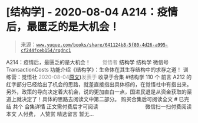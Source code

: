 # [结构学] - 2020-08-04 A214：疫情后，最匮乏的是大机会！

> 来源：[`www.yuque.com/books/share/641124b8-5f80-4d26-a995-cf244fceb154/rqdnc1`](https://www.yuque.com/books/share/641124b8-5f80-4d26-a995-cf244fceb154/rqdnc1)

<ne-p id="520f42f3293818f927861ebbd5b15da4_p_0" data-lake-id="520f42f3293818f927861ebbd5b15da4_p_0"><ne-text id="u23463be2" style="color: rgb(51, 51, 51);">A214：疫情后，最匮乏的是大机会！</ne-text></ne-p> <ne-p id="7c0783870519718920cccbe8061a8973" data-lake-id="7c0783870519718920cccbe8061a8973"><ne-text id="u85d448f7" ne-fontsize="12" style="color: rgb(255, 255, 255);">原创</ne-text><ne-text id="u85dfe875" style="color: rgb(140, 140, 140);">觉悟者</ne-text> <ne-text id="u30c7e947" ne-fontsize="14">结构学</ne-text></ne-p> <ne-p id="cca78db222e35791cae951f1939abe29" data-lake-id="cca78db222e35791cae951f1939abe29"><ne-text id="u5dd338f9" ne-fontsize="14" ne-bold="true" style="color: rgb(51, 51, 51);">结构学</ne-text></ne-p> <ne-p id="1ccae11b84868111b0471b6d77249468" data-lake-id="1ccae11b84868111b0471b6d77249468"><ne-text id="u0300f9c8" ne-fontsize="14" style="color: rgb(51, 51, 51);">微信号</ne-text><ne-text id="u18d2517d" ne-fontsize="14" style="color: rgb(51, 51, 51);">TransactionCosts</ne-text></ne-p> <ne-p id="99f032f5068f92c84810ee7595e07eff" data-lake-id="99f032f5068f92c84810ee7595e07eff"><ne-text id="uf765f769" ne-fontsize="14" style="color: rgb(51, 51, 51);">功能介绍</ne-text><ne-text id="ue3c741d2" ne-fontsize="14" style="color: rgb(51, 51, 51);">《结构学》：生命体在其生存结构中的求存之道！ 训练营：觉悟社</ne-text></ne-p> <ne-p id="6ce94434b1bea3c4b5ea73e20ba09526" data-lake-id="6ce94434b1bea3c4b5ea73e20ba09526"><ne-text id="u914ac2c3" style="color: rgb(140, 140, 140);">2020-08-04</ne-text>[<ne-text id="u7be573cb" ne-fontsize="14">原文</ne-text>](https://mp.weixin.qq.com/s?__biz=MzIzMDYwOTM0Mg==&mid=2247484383&idx=1&sn=5297ca9a554085dc6fd0a14acb86b5ec&chksm=e8b19b0edfc612180bc2a8774201b3a716f670463ab8cc3201931193960280ab6affa52eef3e#rd))<ne-text id="udca9aab9" ne-fontsize="14" style="color: rgb(140, 140, 140);">发表于</ne-text></ne-p> <ne-p id="72b8b6ba7b14edff33d2019e189271ba" data-lake-id="72b8b6ba7b14edff33d2019e189271ba"><ne-text id="u9c3f3a83" style="color: rgb(51, 51, 51);">收录于合集 #结构学 110 个</ne-text></ne-p> <ne-p id="abf4e07b0dfdbe9781cce564ef6c65bb" data-lake-id="abf4e07b0dfdbe9781cce564ef6c65bb"><ne-text id="uabfe3833" style="color: rgb(51, 51, 51);">前言</ne-text></ne-p> <ne-p id="f4c3632c4ed145f22d581d741ef1607c" data-lake-id="f4c3632c4ed145f22d581d741ef1607c"><ne-text id="uac66f483" style="color: rgb(51, 51, 51);">A212 的红字部分已经给出了机会的思路，就差直接指出具体标的，在觉悟社中有指出来。另外，政策的导向决定着大机会，说的更加直白一点，国进民退是从资金获取的渠道上就决定了！具体的思路去阅读文中第二部分。</ne-text></ne-p> <ne-p id="587fda12d25408ecb82032704813d463" data-lake-id="587fda12d25408ecb82032704813d463" ne-alignment="center"><ne-text id="u4d2ff56c" style="color: rgb(51, 51, 51);">购买合集后可阅读全文</ne-text></ne-p> <ne-p id="4e3eccf604a51e5164f81c776d87c742" data-lake-id="4e3eccf604a51e5164f81c776d87c742" ne-alignment="center"><ne-text id="u13644103" style="color: rgb(51, 51, 51);">#</ne-text></ne-p> <ne-p id="097d55d743646be1dc7a0f1d27e2fe3d" data-lake-id="097d55d743646be1dc7a0f1d27e2fe3d" ne-alignment="center"><ne-text id="u0c31613f" style="color: rgb(51, 51, 51);">已完结 共个</ne-text></ne-p> <ne-p id="8b45d59adb76fcf57b4b13ca1e601b66" data-lake-id="8b45d59adb76fcf57b4b13ca1e601b66" ne-alignment="center"><ne-text id="u11641424" ne-fontsize="16">合集详情</ne-text></ne-p> <ne-p id="4ade5112c8051dc4dc7c15dcd4453aa8" data-lake-id="4ade5112c8051dc4dc7c15dcd4453aa8" ne-alignment="center"><ne-text id="u9cef9994" style="color: rgb(51, 51, 51);">正文需付费后才可阅读</ne-text></ne-p> <ne-p id="9919312fe1eab2d862c40e5c438785da" data-lake-id="9919312fe1eab2d862c40e5c438785da" ne-alignment="center"><ne-text id="u6157ef04" style="color: rgb(255, 255, 255);">加载中</ne-text></ne-p> <ne-p id="e417cea3a33db994c51e57f64d382bd6" data-lake-id="e417cea3a33db994c51e57f64d382bd6" ne-alignment="center"><ne-text id="ue566aef3" style="color: rgb(255, 255, 255);"> 微信豆购买</ne-text></ne-p> <ne-p id="e105bafdb1ea940b0d4d9e9995dbb58f" data-lake-id="e105bafdb1ea940b0d4d9e9995dbb58f" ne-alignment="center"><ne-text id="u728677de" style="color: rgb(51, 51, 51);">微信扫一扫付费阅读本文</ne-text></ne-p> <ne-p id="8288c54e855abc0c60247b53ecb0f7a0" data-lake-id="8288c54e855abc0c60247b53ecb0f7a0" ne-alignment="center"><ne-text id="u9c2e99d0" ne-fontsize="13" style="color: rgb(51, 51, 51);">人付费， 人赞赏</ne-text></ne-p> <ne-h3 id="vXZWb" data-lake-id="vXZWb"><ne-heading-ext><ne-heading-anchor></ne-heading-anchor><ne-heading-fold></ne-heading-fold></ne-heading-ext><ne-heading-content><ne-text id="uebb3883f" ne-fontsize="16" style="color: rgb(51, 51, 51);">精选留言</ne-text></ne-heading-content></ne-h3> <ne-p id="383a6ca36010235e5730ced36e32335a" data-lake-id="383a6ca36010235e5730ced36e32335a"><ne-text id="ucf9b2c65" style="color: rgb(51, 51, 51);">暂无...</ne-text></ne-p>